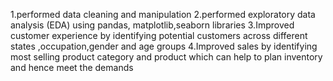 1.performed data cleaning and manipulation
2.performed exploratory data analysis (EDA) using pandas, matplotlib,seaborn libraries 
3.Improved customer experience by identifying potential customers across different states ,occupation,gender and age groups 
4.Improved sales by identifying most selling product category and product which can help to plan inventory and hence meet the demands
